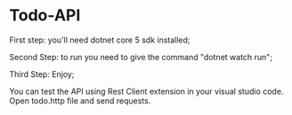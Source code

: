 # Todo-API
First step: you'll need dotnet core 5 sdk installed;

Second Step: to run you need to give the command "dotnet watch run";

Third Step: Enjoy;

You can test the API using Rest Client extension in your visual studio code. Open todo.http file and send requests.
